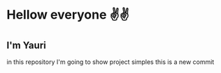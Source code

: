 # Hellow everyone ✌️✌️
## I'm Yauri
in this repository I'm going to show project simples 
this is a new commit
